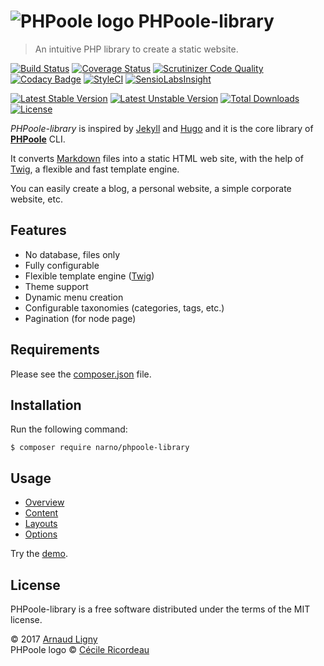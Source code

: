 # ![PHPoole logo](https://avatars2.githubusercontent.com/u/5618939?s=50 "Logo created by Cécile Ricordeau") PHPoole-library

> An intuitive PHP library to create a static website.

[![Build Status](https://travis-ci.org/PHPoole/PHPoole-library.svg?branch=master)](https://travis-ci.org/PHPoole/PHPoole-library)
[![Coverage Status](https://coveralls.io/repos/github/PHPoole/PHPoole-library/badge.svg?branch=master)](https://coveralls.io/github/PHPoole/PHPoole-library?branch=master)
[![Scrutinizer Code Quality](https://scrutinizer-ci.com/g/PHPoole/PHPoole-library/badges/quality-score.png?b=master)](https://scrutinizer-ci.com/g/PHPoole/PHPoole-library/?branch=master)
[![Codacy Badge](https://api.codacy.com/project/badge/grade/adbaa5309cd749fc9e095ca47d347586)](https://www.codacy.com/app/Narno/PHPoole-library)
[![StyleCI](https://styleci.io/repos/32327575/shield)](https://styleci.io/repos/32327575)
[![SensioLabsInsight](https://insight.sensiolabs.com/projects/f4c44315-d370-499e-8f61-d6d1ce0cadde/mini.png)](https://insight.sensiolabs.com/projects/f4c44315-d370-499e-8f61-d6d1ce0cadde)


[![Latest Stable Version](https://poser.pugx.org/narno/phpoole-library/v/stable)](https://packagist.org/packages/narno/phpoole-library)
[![Latest Unstable Version](https://poser.pugx.org/narno/phpoole-library/v/unstable)](https://packagist.org/packages/narno/phpoole-library)
[![Total Downloads](https://poser.pugx.org/narno/phpoole-library/downloads)](https://packagist.org/packages/narno/phpoole-library)
[![License](https://poser.pugx.org/narno/phpoole-library/license)](https://packagist.org/packages/narno/phpoole-library)

_PHPoole-library_ is inspired by [Jekyll](http://jekyllrb.com/) and [Hugo](http://gohugo.io/) and it is the core library of [**PHPoole**](https://github.com/PHPoole/PHPoole) CLI.

It converts [Markdown](http://daringfireball.net/projects/markdown/) files into a static HTML web site, with the help of [Twig](http://twig.sensiolabs.org), a flexible and fast template engine.

You can easily create a blog, a personal website, a simple corporate website, etc.

## Features

* No database, files only
* Fully configurable
* Flexible template engine ([Twig](http://twig.sensiolabs.org/doc/templates.html))
* Theme support
* Dynamic menu creation
* Configurable taxonomies (categories, tags, etc.)
* Pagination (for node page)

## Requirements

Please see the [composer.json](composer.json) file.

## Installation

Run the following command:
```
$ composer require narno/phpoole-library
```

## Usage

* [Overview](docs/1.Overview.md)
* [Content](docs/2.Content.md)
* [Layouts](docs/3.Layouts.md)
* [Options](docs/4.Configuration.md)

Try the [demo](https://github.com/PHPoole/PHPoole-demo).

## License

PHPoole-library is a free software distributed under the terms of the MIT license.

© 2017 [Arnaud Ligny](https://arnaudligny.fr)  
PHPoole logo © [Cécile Ricordeau](http://www.cecillie.fr)

